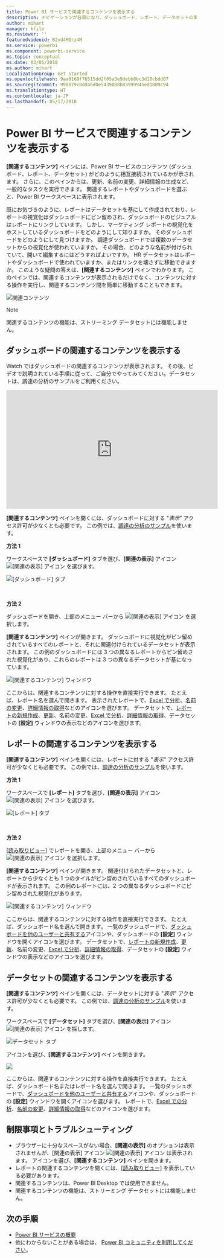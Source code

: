 ```yaml
---
title: Power BI サービスで関連するコンテンツを表示する
description: ナビゲーションが容易になり、ダッシュボード、レポート、データセットの関連するコンテンツを表示できます
author: mihart
manager: kfile
ms.reviewer: ''
featuredvideoid: B2vd4MQrz4M
ms.service: powerbi
ms.component: powerbi-service
ms.topic: conceptual
ms.date: 03/01/2018
ms.author: mihart
LocalizationGroup: Get started
ms.openlocfilehash: 9aa0169f76515dd2f05a3e9debb8bc3d10cbdd07
ms.sourcegitcommit: 998b79c0dd46d0e5439888b83999945ed1809c94
ms.translationtype: HT
ms.contentlocale: ja-JP
ms.lasthandoff: 05/17/2018
---
```

# <a name="view-related-content-in-power-bi-service"></a>Power BI サービスで関連するコンテンツを表示する
**[関連するコンテンツ]** ペインには、Power BI サービスのコンテンツ (ダッシュボード、レポート、データセット) がどのように相互接続されているかが示されます。  さらに、このペインからは、更新、名前の変更、詳細情報の生成など、一般的なタスクを実行できます。 関連するレポートやダッシュボードを選ぶと、Power BI ワークスペースに表示されます。   

既にお気づきのように、レポートはデータセットを基にして作成されており、レポートの視覚化はダッシュボードにピン留めされ、ダッシュボードのビジュアルはレポートにリンクしています。 しかし、マーケティング レポートの視覚化をホストしているダッシュボードをどのようにして知りますか。 そのダッシュボードをどのようにして見つけますか。 調達ダッシュボードでは複数のデータセットからの視覚化が使われていますか。 その場合、どのような名前が付けられていて、開いて編集するにはどうすればよいですか。 HR データセットはレポートやダッシュボードで使われていますか、またはリンクを壊さずに移動できますか。 このような疑問の答えは、**[関連するコンテンツ]** ペインでわかります。  このペインでは、関連するコンテンツが表示されるだけでなく、コンテンツに対する操作を実行し、関連するコンテンツ間を簡単に移動することもできます。

![関連コンテンツ](media/service-related-content/power-bi-view-related-dashboard-new.png)

> [!NOTE]
> 関連するコンテンツの機能は、ストリーミング データセットには機能しません。
> 
> 

## <a name="view-related-content-for-a-dashboard"></a>ダッシュボードの関連するコンテンツを表示する
Watch ではダッシュボードの関連するコンテンツが表示されます。 その後、ビデオで説明されている手順に従って、ご自分でやってみてください。データセットは、調達の分析のサンプルをご利用ください。

<iframe width="560" height="315" src="https://www.youtube.com/embed/B2vd4MQrz4M#t=3m05s" frameborder="0" allowfullscreen></iframe>


**[関連するコンテンツ]** ペインを開くには、ダッシュボードに対する "*表示*" アクセス許可が少なくとも必要です。 この例では、[調達の分析のサンプル](sample-procurement.md)を使います。

**方法 1**

ワークスペースで **[ダッシュボード]** タブを選び、**[関連の表示]** アイコン ![[関連の表示] アイコン](media/service-related-content/power-bi-view-related-icon-new.png) を選びます。

![[ダッシュボード] タブ](media/service-related-content/power-bi-view-related-dash-newer.png)

<br>

**方法 2**

ダッシュボードを開き、上部のメニュー バーから   ![[関連の表示] アイコン](media/service-related-content/power-bi-view-related-new.png) を選択します。

**[関連するコンテンツ]** ペインが開きます。 ダッシュボードに視覚化がピン留めされているすべてのレポートと、それに関連付けられているデータセットが表示されます。 この例のダッシュボードには 3 つの異なるレポートからピン留めされた視覚化があり、これらのレポートは 3 つの異なるデータセットが基になっています。

![[関連するコンテンツ] ウィンドウ](media/service-related-content/power-bi-view-related-dashboard-new.png)

ここからは、関連するコンテンツに対する操作を直接実行できます。  たとえば、レポート名を選んで開きます。  表示されたレポートで、[Excel で分析](service-analyze-in-excel.md)、[名前の変更](service-rename.md)、[詳細情報の取得](service-insights.md)などのアイコンを選びます。 データセットで、[レポートの新規作成](service-report-create-new.md)、[更新](refresh-data.md)、名前の変更、[Excel で分析](service-analyze-in-excel.md)、[詳細情報の取得](service-insights.md)、データセットの **[設定]** ウィンドウの表示などのアイコンを選びます。  

## <a name="view-related-content-for-a-report"></a>レポートの関連するコンテンツを表示する
**[関連するコンテンツ]** ペインを開くには、レポートに対する "*表示*" アクセス許可が少なくとも必要です。 この例では、[調達の分析のサンプル](sample-procurement.md)を使います。

**方法 1**

ワークスペースで **[レポート]** タブを選び、**[関連の表示]** アイコン ![[関連の表示] アイコン](media/service-related-content/power-bi-view-related-icon-new.png) を選びます。

![[レポート] タブ](media/service-related-content/power-bi-view-related-report-newer.png)

<br>

**方法 2**

[[読み取りビュー]](service-reading-view-and-editing-view.md) でレポートを開き、上部のメニュー バーから ![[関連の表示] アイコン](media/service-related-content/power-bi-view-related-new.png) を選択します。

**[関連するコンテンツ]** ペインが開きます。 関連付けられたデータセットと、レポートから少なくとも 1 つのタイルがピン留めされているすべてのダッシュボードが表示されます。 この例のレポートには、2 つの異なるダッシュボードにピン留めされた視覚化があります。

![[関連するコンテンツ] ウィンドウ](media/service-related-content/power-bi-view-related-report.png)

ここからは、関連するコンテンツに対する操作を直接実行できます。  たとえば、ダッシュボード名を選んで開きます。  一覧のダッシュボードで、[ダッシュボードを他のユーザーと共有する](service-share-dashboards.md)アイコンや、ダッシュボードの **[設定]** ウィンドウを開くアイコンを選びます。 データセットで、[レポートの新規作成](service-report-create-new.md)、[更新](refresh-data.md)、名前の変更、[Excel で分析](service-analyze-in-excel.md)、[詳細情報の取得](service-insights.md)、データセットの **[設定]** ウィンドウの表示などのアイコンを選びます。  

## <a name="view-related-content-for-a-dataset"></a>データセットの関連するコンテンツを表示する
**[関連するコンテンツ]** ペインを開くには、データセットに対する "*表示*" アクセス許可が少なくとも必要です。 この例では、[調達の分析のサンプル](sample-procurement.md)を使います。

ワークスペースで **[データセット]** タブを選び、**[関連の表示]** アイコン ![[関連の表示] アイコン](media/service-related-content/power-bi-view-related-icon-new.png) を探します。

![データセット タブ](media/service-related-content/power-bi-view-related-dataset-newer.png)

アイコンを選び、**[関連するコンテンツ]** ペインを開きます。

![](media/service-related-content/power-bi-datasets.png)

ここからは、関連するコンテンツに対する操作を直接実行できます。  たとえば、ダッシュボード名またはレポート名を選んで開きます。  一覧のダッシュボードで、[ダッシュボードを他のユーザーと共有する](service-share-dashboards.md)アイコンや、ダッシュボードの **[設定]** ウィンドウを開くアイコンを選びます。 レポートで、[Excel での分析](service-analyze-in-excel.md)、[名前の変更](service-rename.md)、[詳細情報の取得](service-insights.md)などのアイコンを選びます。  

## <a name="limitations-and-troubleshooting"></a>制限事項とトラブルシューティング
* ブラウザーに十分なスペースがない場合、**[関連の表示]** のオプションは表示されませんが、[関連の表示] アイコン ![[関連の表示] アイコン](media/service-related-content/power-bi-view-related-icon-new.png) は表示されます。 アイコンを選び、**[関連するコンテンツ]** ペインを開きます。
* レポートの関連するコンテンツを開くには、[[読み取りビュー]](service-reading-view-and-editing-view.md) を表示している必要があります。
* 関連するコンテンツは、Power BI Desktop では使用できません。
* 関連するコンテンツの機能は、ストリーミング データセットには機能しません。

## <a name="next-steps"></a>次の手順
* [Power BI サービスの概要](service-get-started.md)
* 他にわからないことがある場合は、 [Power BI コミュニティを利用してください](http://community.powerbi.com/)。

